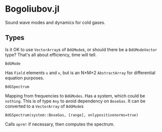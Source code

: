 # Bogoliubov.jl

Sound wave modes and dynamics for cold gases.

## Types

Is it OK to use `VectorArray`s of `BdGMode`s, or should there be a `BdGModeVector` type?  That's all about efficiency, time will tell.

```
BdGMode
```
Has `Field` elements `u` and `v`, but is an N×M×2 `AbstractArray` for differential equation purposes.

```
BdGSpectrum
```
Mapping from frequencies to `BdGModes`.  Has a system, which could be `nothing`.  This is of type `Any` to avoid dependency on `BoseGas`.  It can be converted to a `VectorArray` of `BdGMode`s

```
BdGSpectrum(system::BoseGas, [range], onlypositivenorms=true)
```
Calls `oprm!` if necessary, then computes the spectrum.